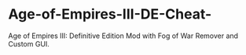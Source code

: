 # Age-of-Empires-III-DE-Cheat-
Age of Empires III: Definitive Edition Mod with Fog of War Remover and Custom GUI.
